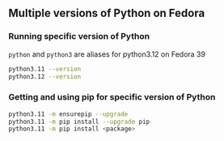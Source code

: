 
## Multiple versions of Python on Fedora

### Running specific version of Python

`python` and `python3` are aliases for python3.12 on Fedora 39

```bash
python3.11 --version
python3.12 --version
```

### Getting and using pip for specific version of Python

```bash
python3.11 -m ensurepip --upgrade
python3.11 -m pip install --upgrade pip
python3.11 -m pip install <package>
```